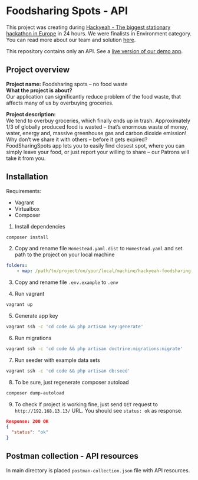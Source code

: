 # Foodsharing Spots - API

This project was creating during [Hackyeah - The biggest stationary hackathon in Europe](https://hackyeah.pl) in 24 hours. We were finalists in Environment category. You can read more about our team and solution [here](https://hackyeah.pl/winners-2019/#ENVIRONMENT).

This repository contains only an API. See a [live version of our demo app](http://foodsharing-spot.herokuapp.com/).
## Project overview
**Project name:** Foodsharing spots – no food waste  
**What the project is about?**  
Our application can significantly reduce problem of the food waste, that affects many of us by overbuying groceries.

**Project description:**  
We tend to overbuy groceries, which finally ends up in trash. Approximately 1/3 of globally produced food is wasted – that’s enormous waste of money, water, energy and, massive greenhouse gas and carbon dioxide emission! Why don’t we share it with others – before it gets expired? FoodSharingSpots app lets you to easily find closest spot, where you can simply leave your food, or just report your willing to share – our Patrons will take it from you.

## Installation
Requirements:
- Vagrant
- Virtualbox
- Composer

1. Install dependencies
```bash
composer install
```

2. Copy and rename file `Homestead.yaml.dist` to `Homestead.yaml` and set path to the project on your local machine
```yaml
folders:
    - map: /path/to/project/on/your/local/machine/hackyeah-foodsharing-spots
```

3. Copy and rename file `.env.example` to `.env`

4. Run vagrant
```bash
vagrant up
```

5. Generate app key
```bash
vagrant ssh -c 'cd code && php artisan key:generate'
```

6. Run migrations
```bash
vagrant ssh -c 'cd code && php artisan doctrine:migrations:migrate'
```

7. Run seeder with example data sets
```bash
vagrant ssh -c 'cd code && php artisan db:seed'
```

8. To be sure, just regenerate composer autoload
```bash
composer dump-autoload
```

9. To check if project is working fine, just send `GET` request to `http://192.168.13.13/` URL. You should see `status: ok` as response.
```json
Response: 200 OK
{
  "status": "ok"
}
```

## Postman collection - API resources
In main directory is placed `postman-collection.json` file with API resources.

